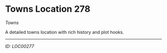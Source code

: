 # Towns Location 278

*Towns*

A detailed towns location with rich history and plot hooks.

---
*ID: LOC00277*
